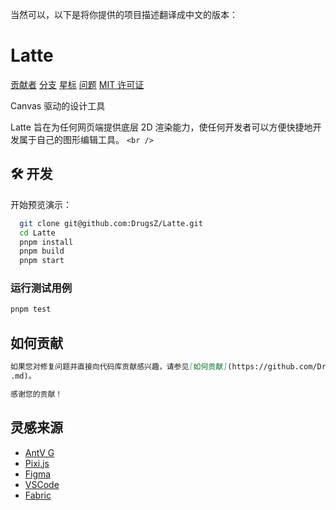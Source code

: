 当然可以，以下是将你提供的项目描述翻译成中文的版本：

# Latte

<!-- PROJECT SHIELDS -->

[贡献者][contributors-url]
[分支][forks-url]
[星标][stars-url]
[问题][issues-url]
[MIT 许可证][license-url]

<!-- PROJECT LOGO -->

Canvas 驱动的设计工具

Latte 旨在为任何网页端提供底层 2D 渲染能力，使任何开发者可以方便快捷地开发属于自己的图形编辑工具。
`<br />`

## 🛠️ 开发

开始预览演示：

```bash
  git clone git@github.com:DrugsZ/Latte.git
  cd Latte
  pnpm install
  pnpm build
  pnpm start
```

### 运行测试用例

```bash
pnpm test
```

## 如何贡献

```markdown
如果您对修复问题并直接向代码库贡献感兴趣，请参见[如何贡献](https://github.com/DrugsZ/Latte/blob/master/
.md)。

感谢您的贡献！
```

## 灵感来源

- [AntV G](https://github.com/antvis/G)
- [Pixi.js](https://pixijs.com/)
- [Figma](https://www.figma.com/)
- [VSCode](https://github.com/microsoft/vscode)
- [Fabric](http://fabricjs.com/)

<!-- links -->

[contributors-shield]: https://img.shields.io/github/contributors/DrugsZ/Latte.svg?style=flat-square
[contributors-url]: https://github.com/DrugsZ/Latte/graphs/contributors
[forks-shield]: https://img.shields.io/github/forks/DrugsZ/Latte.svg?style=flat-square
[forks-url]: https://github.com/DrugsZ/Latte/network/members
[stars-shield]: https://img.shields.io/github/stars/DrugsZ/Latte.svg?style=flat-square
[stars-url]: https://github.com/DrugsZ/Latte/stargazers
[issues-shield]: https://img.shields.io/github/issues/DrugsZ/Latte.svg?style=flat-square
[issues-url]: https://github.com/DrugsZ/Latte/issues
[license-shield]: https://img.shields.io/github/license/DrugsZ/Latte.svg?style=flat-square
[license-url]: https://github.com/DrugsZ/Latte/blob/master/LICENSE.txt
